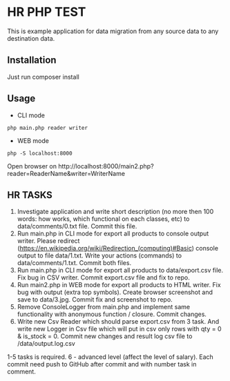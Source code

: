 HR PHP TEST
============

This is example application for data migration from any source data to any destination data.

Installation
------------

Just run composer install

Usage
------

* CLI mode
```
php main.php reader writer
```
* WEB mode
```
php -S localhost:8000
```
  Open browser on http://localhost:8000/main2.php?reader=ReaderName&writer=WriterName
  


HR TASKS
-------

1. Investigate application and write short description (no more then 100 words: how works, which functional on each classes, etc) to data/comments/0.txt file. Commit this file.
2. Run main.php in CLI mode for export all products to console output writer. Please redirect (https://en.wikipedia.org/wiki/Redirection_(computing)#Basic) console output to file data/1.txt. Write your actions (commands) to data/comments/1.txt. Commit both files.
3. Run main.php in CLI mode for export all products to data/export.csv file. Fix bug in CSV writer. Commit export.csv file and fix to repo.
4. Run main2.php in WEB mode for export all products to HTML writer. Fix bug with output (extra top symbols). Create browser screenshot and save to data/3.jpg. Commit fix and screenshot to repo.
5. Remove ConsoleLogger from main.php and implement same functionality with anonymous function / closure. Commit changes.
6. Write new Csv Reader which should parse export.csv from 3 task. And write new Logger in Csv file which will put in csv only rows with qty = 0 & is_stock = 0. Commit new changes and result log csv file to /data/output.log.csv

1-5 tasks is required. 
6 - advanced level (affect the level of salary).
Each commit need push to GitHub after commit and with number task in comment.